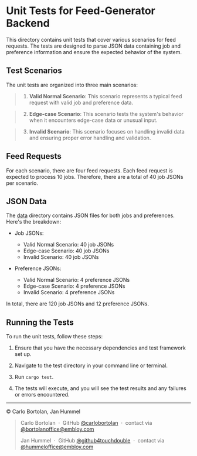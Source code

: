 # Unit Tests for Feed-Generator Backend 

This directory contains unit tests that cover various scenarios for feed requests. The tests are designed to parse JSON data containing job and preference information and ensure the expected behavior of the system.

## Test Scenarios

The unit tests are organized into three main scenarios:

>1. **Valid Normal Scenario**: This scenario represents a typical feed request with valid job and preference data.

> 2. **Edge-case Scenario**: This scenario tests the system's behavior when it encounters edge-case data or unusual input.

> 3. **Invalid Scenario**: This scenario focuses on handling invalid data and ensuring proper error handling and validation.

## Feed Requests

For each scenario, there are four feed requests. Each feed request is expected to process 10 jobs. Therefore, there are a total of 40 job JSONs per scenario.

## JSON Data

The [data](../test/unit/data) directory contains JSON files for both jobs and preferences. Here's the breakdown:

- Job JSONs:
        
  - Valid Normal Scenario: 40 job JSONs
  - Edge-case Scenario: 40 job JSONs
  - Invalid Scenario: 40 job JSONs

- Preference JSONs:
  - Valid Normal Scenario: 4 preference JSONs
  - Edge-case Scenario: 4 preference JSONs
  - Invalid Scenario: 4 preference JSONs

In total, there are 120 job JSONs and 12 preference JSONs.

## Running the Tests

To run the unit tests, follow these steps:

1. Ensure that you have the necessary dependencies and test framework set up.

2. Navigate to the test directory in your command line or terminal.

3. Run `cargo test`.

4. The tests will execute, and you will see the test results and any failures or errors encountered.

---
© Carlo Bortolan, Jan Hummel

> Carlo Bortolan &nbsp;&middot;&nbsp;
> GitHub [@carlobortolan](https://github.com/carlobortolan) &nbsp;&middot;&nbsp;
> contact via [@bortolanoffice@embloy.com](bortolanoffice@embloy.com)
>
> Jan Hummel &nbsp;&middot;&nbsp;
> GitHub [@github4touchdouble](https://github.com/github4touchdouble) &nbsp;&middot;&nbsp;
> contact via [@hummeloffice@embloy.com](hummeloffice@embloy.com)



